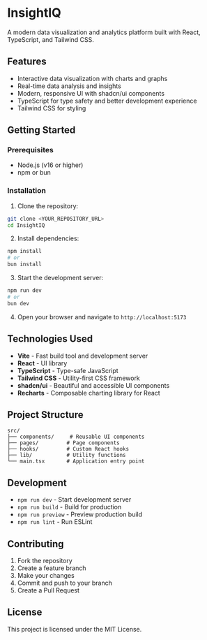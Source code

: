 # InsightIQ

A modern data visualization and analytics platform built with React, TypeScript, and Tailwind CSS.

## Features

- Interactive data visualization with charts and graphs
- Real-time data analysis and insights
- Modern, responsive UI with shadcn/ui components
- TypeScript for type safety and better development experience
- Tailwind CSS for styling

## Getting Started

### Prerequisites

- Node.js (v16 or higher)
- npm or bun

### Installation

1. Clone the repository:
```bash
git clone <YOUR_REPOSITORY_URL>
cd InsightIQ
```

2. Install dependencies:
```bash
npm install
# or
bun install
```

3. Start the development server:
```bash
npm run dev
# or
bun dev
```

4. Open your browser and navigate to `http://localhost:5173`

## Technologies Used

- **Vite** - Fast build tool and development server
- **React** - UI library
- **TypeScript** - Type-safe JavaScript
- **Tailwind CSS** - Utility-first CSS framework
- **shadcn/ui** - Beautiful and accessible UI components
- **Recharts** - Composable charting library for React

## Project Structure

```
src/
├── components/     # Reusable UI components
├── pages/         # Page components
├── hooks/         # Custom React hooks
├── lib/           # Utility functions
└── main.tsx       # Application entry point
```

## Development

- `npm run dev` - Start development server
- `npm run build` - Build for production
- `npm run preview` - Preview production build
- `npm run lint` - Run ESLint

## Contributing

1. Fork the repository
2. Create a feature branch
3. Make your changes
4. Commit and push to your branch
5. Create a Pull Request

## License

This project is licensed under the MIT License.
